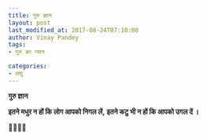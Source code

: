 ```yaml
---
title: गुरु ज्ञान
layout: post
last_modified_at: 2017-08-24T07:10:00
author: Vinay Pandey
tags:
- गुरु का ग्यान

categories:
- लघु
---
```

**गुरु ज्ञान**

**इतने मधुर न हों कि लोग आपको निगल लें,**
**इतने कटु भी न हों कि आपको उगल दें ।**

🙏🌷🌷🙏


